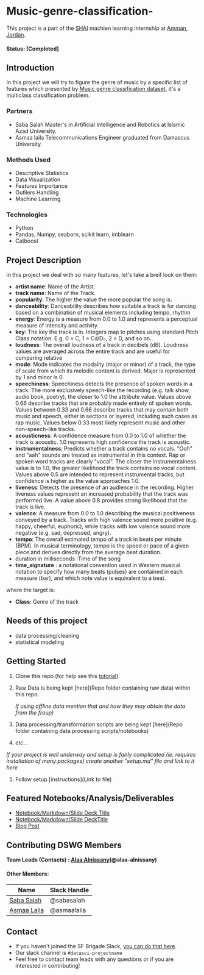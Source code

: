 # Music-genre-classification-
This project is a part of the [SHAI](https://shaiforai.com/) machien learning internship at [Amman, Jordan](https://goo.gl/maps/hSGhVMzNeCMcjyYG9).

#### Status: [Completed]

## Introduction
In this project we will try to figure the genre of music by a specific list of features which presented by [Music genre classification dataset](https://www.kaggle.com/competitions/shai-training-level-1-b/data), it's a multiclass classification problem.

### Partners
* Saba Salah Master's in Artificial Intelligence and Robotics at Islamic Azad University.
* Asmaa laila Telecommunications Engineer graduated from Damascus University.

### Methods Used
* Descriptive Statistics
* Data Visualization
* Features Importance
* Outliers Handling
* Machine Learning

### Technologies
* Python
* Pandas, Numpy, seaborn, scikit learn, imblearn
* Catboost

## Project Description
in this project we deal with so many features, let's take a breif look on them:
* **artist name**: Name of the Artist.
* **track name**: Name of the Track.
* **popularity**: The higher the value the more popular the song is.
* **danceability**: Danceability describes how suitable a track is for dancing based on a combination of musical elements including tempo, rhythm
* **energy**: Energy is a measure from 0.0 to 1.0 and represents a perceptual measure of intensity and activity.
* **key**: The key the track is in. Integers map to pitches using standard Pitch Class notation. E.g. 0 = C, 1 = C♯/D♭, 2 = D, and so on..
* **loudness**: The overall loudness of a track in decibels (dB). Loudness values are averaged across the entire track and are useful for comparing relative
* **mode**: Mode indicates the modality (major or minor) of a track, the type of scale from which its melodic content is derived. Major is represented by 1 and minor is 0.
* **speechiness**: Speechiness detects the presence of spoken words in a track. The more exclusively speech-like the recording (e.g. talk show, audio book, poetry), the closer to 1.0 the attribute value. Values above 0.66 describe tracks that are probably made entirely of spoken words. Values between 0.33 and 0.66 describe tracks that may contain both music and speech, either in sections or layered, including such cases as rap music. Values below 0.33 most likely represent music and other non-speech-like tracks.
* **acousticness**: A confidence measure from 0.0 to 1.0 of whether the track is acoustic. 1.0 represents high confidence the track is acoustic.
* **instrumentalness**: Predicts whether a track contains no vocals. "Ooh" and "aah" sounds are treated as instrumental in this context. Rap or spoken word tracks are clearly "vocal". The closer the instrumentalness value is to 1.0, the greater likelihood the track contains no vocal content. Values above 0.5 are intended to represent instrumental tracks, but confidence is higher as the value approaches 1.0.
* **liveness**: Detects the presence of an audience in the recording. Higher liveness values represent an increased probability that the track was performed live. A value above 0.8 provides strong likelihood that the track is live.
* **valence**: A measure from 0.0 to 1.0 describing the musical positiveness conveyed by a track. Tracks with high valence sound more positive (e.g. happy, cheerful, euphoric), while tracks with low valence sound more negative (e.g. sad, depressed, angry).
* **tempo**: The overall estimated tempo of a track in beats per minute (BPM). In musical terminology, tempo is the speed or pace of a given piece and derives directly from the average beat duration.
* duration in milliseconds :Time of the song
* **time_signature** : a notational convention used in Western musical notation to specify how many beats (pulses) are contained in each measure (bar), and which note value is equivalent to a beat.

where the target is:
* **Class**: Genre of the track

## Needs of this project
- data processing/cleaning
- statistical modeling

## Getting Started

1. Clone this repo (for help see this [tutorial](https://help.github.com/articles/cloning-a-repository/)).
2. Raw Data is being kept [here](Repo folder containing raw data) within this repo.

    *If using offline data mention that and how they may obtain the data from the froup)*
    
3. Data processing/transformation scripts are being kept [here](Repo folder containing data processing scripts/notebooks)
4. etc...

*If your project is well underway and setup is fairly complicated (ie. requires installation of many packages) create another "setup.md" file and link to it here*  

5. Follow setup [instructions](Link to file)

## Featured Notebooks/Analysis/Deliverables
* [Notebook/Markdown/Slide Deck Title](link)
* [Notebook/Markdown/Slide DeckTitle](link)
* [Blog Post](link)


## Contributing DSWG Members

**Team Leads (Contacts) : [Alaa Alnissany](https://github.com/alaa-alnissany)(@alaa-alnissany)**

#### Other Members:

|Name     |  Slack Handle   | 
|---------|-----------------|
|[Saba Salah](https://github.com/sabasalah)| @sabasalah        |
|[Asmaa Laila](https://github.com/asmaalaila/) |     @asmaalaila    |

## Contact
* If you haven't joined the SF Brigade Slack, [you can do that here](http://c4sf.me/slack).  
* Our slack channel is `#datasci-projectname`
* Feel free to contact team leads with any questions or if you are interested in contributing!
